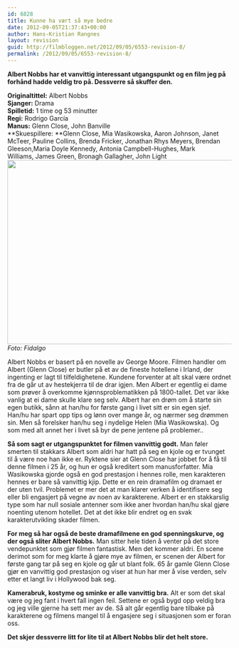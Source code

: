 ```yaml
---
id: 6828
title: Kunne ha vært så mye bedre
date: 2012-09-05T21:37:43+00:00
author: Hans-Kristian Rangnes
layout: revision
guid: http://filmbloggen.net/2012/09/05/6553-revision-8/
permalink: /2012/09/05/6553-revision-8/
---
```

**Albert Nobbs har et vanvittig interessant utgangspunkt og en film jeg på forhånd hadde veldig tro på. Dessverre så skuffer den.**<!--more-->

**Originaltittel:** Albert Nobbs  
**Sjanger:** Drama  
**Spilletid:** 1 time og 53 minutter  
**Regi:** Rodrigo García  
**Manus:** Glenn Close, John Banville  
**Skuespillere: **Glenn Close, Mia Wasikowska, Aaron Johnson, Janet McTeer, Pauline Collins, Brenda Fricker, Jonathan Rhys Meyers, Brendan Gleeson,Maria Doyle Kennedy, Antonia Campbell-Hughes, Mark Williams, James Green, Bronagh Gallagher, John Light  
<a href="http://filmbloggen.net/2012/08/23/kunne-ha-vaert-sa-mye-bedre/bfxrhow5/" rel="attachment wp-att-6557"><img class="alignnone size-large wp-image-6557" src="http://filmbloggen.net/wp-content/uploads//2012/08/bfxrhow5-620x413.jpg" alt="" width="620" height="413" /></a>  
_Foto: Fidalgo_

Albert Nobbs er basert på en novelle av George Moore. Filmen handler om Albert (Glenn Close) er butler på et av de fineste hotellene i Irland, der ingenting er lagt til tilfeldighetene. Kundene forventer at alt skal være ordnet fra de går ut av hestekjerra til de drar igjen. Men Albert er egentlig ei dame som prøver å overkomme kjønnsproblematikken på 1800-tallet. Det var ikke vanlig at ei dame skulle klare seg selv. Albert har en drøm om å starte sin egen butikk, sånn at han/hu for første gang i livet sitt er sin egen sjef. Han/hu har spart opp tips og lønn over mange år, og nærmer seg drømmen sin. Men så forelsker han/hu seg i nydelige Helen (Mia Wasikowska). Og som med alt annet her i livet så byr de pene jentene på problemer..

**Så som sagt er utgangspunktet for filmen vanvittig godt.** Man føler smerten til stakkars Albert som aldri har hatt på seg en kjole og er tvunget til å være noe han ikke er. Ryktene sier at Glenn Close har jobbet for å få til denne filmen i 25 år, og hun er også kreditert som manusforfatter. Mia Wasikowska gjorde også en god prestasjon i hennes rolle, men karakteren hennes er bare så vanvittig kjip. Dette er en rein dramafilm og dramaet er der uten tvil. Problemet er mer det at man klarer verken å identifisere seg eller bli engasjert på vegne av noen av karakterene. Albert er en stakkarslig type som har null sosiale antenner som ikke aner hvordan han/hu skal gjøre noenting utenom hotellet. Det at det ikke blir endret og en svak karakterutvikling skader filmen.

**For meg så har også de beste dramafilmene en god spenningskurve, og der også sliter Albert Nobbs.** Man sitter hele tiden å venter på det store vendepunktet som gjør filmen fantastisk. Men det kommer aldri. En scene derimot som for meg klarte å gjøre mye av filmen, er scenen der Albert for første gang tar på seg en kjole og går ut blant folk. 65 år gamle Glenn Close gjør en vanvittig god prestasjon og viser at hun har mer å vise verden, selv etter et langt liv i Hollywood bak seg.

**Kamerabruk, kostyme og sminke er alle vanvittig bra.** Alt er som det skal være og jeg fant i hvert fall ingen feil. Settene er også bygd opp veldig bra og jeg ville gjerne ha sett mer av de. Så alt går egentlig bare tilbake på karakterene og filmens mangel til å engasjere seg i situasjonen som er foran oss.

**Det skjer dessverre litt for lite til at Albert Nobbs blir det helt store.**

<div class="video-shortcode">
</div>